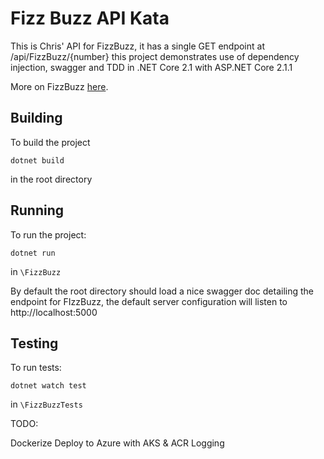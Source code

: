 # Fizz Buzz API Kata
This is Chris' API for FizzBuzz, it has a single GET endpoint at /api/FizzBuzz/{number} this project demonstrates use of dependency injection, swagger and TDD in .NET Core 2.1 with ASP.NET Core 2.1.1

More on FizzBuzz [here](http://wiki.c2.com/?FizzBuzzTest).

## Building
To build the project

```console
dotnet build
``` 
in the root directory

## Running
To run the project:

```console
dotnet run
```
in ```\FizzBuzz```

By default the root directory should load a nice swagger doc detailing the endpoint for FIzzBuzz, the default server configuration will listen to http://localhost:5000 

## Testing

To run tests:

```console 
dotnet watch test
``` 
in ```\FizzBuzzTests```

TODO:

Dockerize
Deploy to Azure with AKS & ACR
Logging
